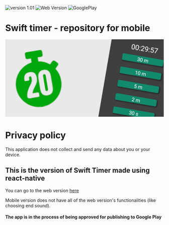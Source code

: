 ![version 1.01](https://img.shields.io/static/v1?label=version&message=1.01&color=green) ![Web Version](https://img.shields.io/badge/Web%20Version-Published-green) ![GooglePlay](https://img.shields.io/badge/Google%20Play-In%20progress-orange)

# Swift timer - repository for mobile

![Header](assets/banner.png)

# Privacy policy

This application does not collect and send any data about you or your device. 

## This is the version of Swift Timer made using react-native

You can go to the web version [here](https://github.com/arkadiuszpasek/timer)

Mobile version does not have all of the web version's functionalities
(like choosing end sound).

#### The app is in the process of being approved for publishing to Google Play
